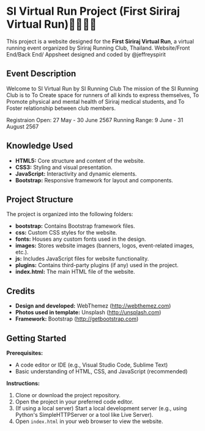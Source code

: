 # SI Virtual Run Project (First Siriraj Virtual Run)🏃🏻‍♂️👟

This project is a website designed for the **First Siriraj Virtual Run**, a virtual running event organized by Siriraj Running Club, Thailand.
Website/Front End/Back End/ Appsheet designed and coded by @jeffreyspirit

## Event Description 

Welcome to SI Virtual Run by SI Running Club
The mission of the SI Running Club is to To Create space for runners of all kinds to express themselves, To Promote physical and mental health of Siriraj medical students, and To Foster relationship between club members.


Registraion Open: 27 May - 30 June 2567
Running Range: 9 June - 31 August 2567

## Knowledge Used

* **HTML5:** Core structure and content of the website.
* **CSS3:** Styling and visual presentation.
* **JavaScript:** Interactivity and dynamic elements.
* **Bootstrap:** Responsive framework for layout and components.

## Project Structure

The project is organized into the following folders:

* **bootstrap:** Contains Bootstrap framework files.
* **css:** Custom CSS styles for the website.
* **fonts:** Houses any custom fonts used in the design.
* **images:** Stores website images (banners, logos, event-related images, etc.).
* **js:** Includes JavaScript files for website functionality.
* **plugins:** Contains third-party plugins (if any) used in the project.
* **index.html:** The main HTML file of the website.

## Credits
* **Design and developed:** WebThemez (http://webthemez.com)
* **Photos used in template:** Unsplash (http://unsplash.com)
* **Framework:** Bootstrap (http://getbootstrap.com)

## Getting Started 
**Prerequisites:**

* A code editor or IDE (e.g., Visual Studio Code, Sublime Text)
* Basic understanding of HTML, CSS, and JavaScript (recommended)

**Instructions:**

1. Clone or download the project repository.
2. Open the project in your preferred code editor.
3. (If using a local server) Start a local development server (e.g., using Python's SimpleHTTPServer or a tool like Live Server).
4. Open `index.html` in your web browser to view the website.

